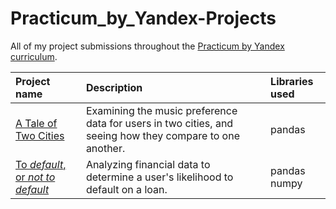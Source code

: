 # Practicum_by_Yandex-Projects
All of my project submissions throughout the [Practicum by Yandex curriculum](https://practicum.yandex.com/data-scientist).

| **Project name** | **Description** | **Libraries used** |
| :---------------------- | :---------------------- | :---------------------- |
| [A Tale of Two Cities](https://github.com/lukehdez95/Practicum-Projects/tree/main/01-Basic_Python) | Examining the music preference data for users in two cities, and seeing how they compare to one another. | pandas
| [To *default*, or *not to default*](https://github.com/lukehdez95/Practicum-Projects/tree/main/02-Data_Preprocessing) | Analyzing financial data to determine a user's likelihood to default on a loan. | pandas numpy
